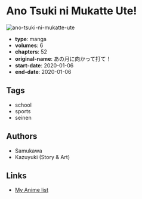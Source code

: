 # Ano Tsuki ni Mukatte Ute!

![ano-tsuki-ni-mukatte-ute](https://cdn.myanimelist.net/images/manga/1/239900.jpg)

-   **type**: manga
-   **volumes**: 6
-   **chapters**: 52
-   **original-name**: あの月に向かって打て！
-   **start-date**: 2020-01-06
-   **end-date**: 2020-01-06

## Tags

-   school
-   sports
-   seinen

## Authors

-   Samukawa
-   Kazuyuki (Story & Art)

## Links

-   [My Anime list](https://myanimelist.net/manga/127074/Ano_Tsuki_ni_Mukatte_Ute)
